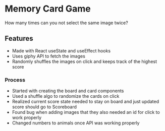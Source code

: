 # Memory Card Game

How many times can you not select the same image twice?

## Features

- Made with React useState and useEffect hooks
- Uses giphy API to fetch the images
- Randomly shuffles the images on click and keeps track of the highest score

### Process

- Started with creating the board and card components
- Used a shuffle algo to randomize the cards on click
- Realized current score state needed to stay on board and just updated score should go to Scoreboard
- Found bug when adding images that they also needed an id for click to work properly
- Changed numbers to animals once API was working properly
